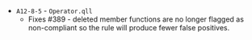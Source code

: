 - `A12-8-5` - `Operator.qll`
     - Fixes #389 - deleted member functions are no longer flagged as non-compliant so the rule will produce fewer false positives.